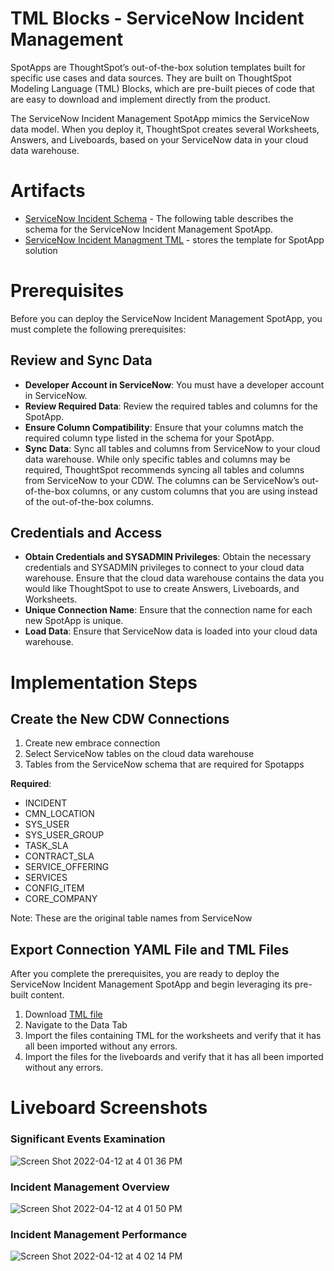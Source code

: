 # TML Blocks - ServiceNow Incident Management

SpotApps are ThoughtSpot’s out-of-the-box solution templates built for specific use cases and data sources. They are built on ThoughtSpot Modeling Language (TML) Blocks, which are pre-built pieces of code that are easy to download and implement directly from the product.

The ServiceNow Incident Management SpotApp mimics the ServiceNow data model. When you deploy it, ThoughtSpot creates several Worksheets, Answers, and Liveboards, based on your ServiceNow data in your cloud data warehouse.

# Artifacts 
- [ServiceNow Incident Schema](https://github.com/thoughtspot/tmlblock-servicenow/blob/main/ServiceNow%20Incident%20Management_schema.csv) - The following table describes the schema for the ServiceNow Incident Management SpotApp.
- [ServiceNow Incident Managment TML](https://github.com/thoughtspot/tmlblock-servicenow/blob/main/ServiceNow%20Incident%20Management%20TML.zip) - stores the template for SpotApp solution

# Prerequisites
Before you can deploy the ServiceNow Incident Management SpotApp, you must complete the following prerequisites:

## Review and Sync Data

- **Developer Account in ServiceNow**: You must have a developer account in ServiceNow.
- **Review Required Data**: Review the required tables and columns for the SpotApp.
- **Ensure Column Compatibility**: Ensure that your columns match the required column type listed in the schema for your SpotApp.
- **Sync Data**: Sync all tables and columns from ServiceNow to your cloud data warehouse. While only specific tables and columns may be required, ThoughtSpot recommends syncing all tables and columns from ServiceNow to your CDW. The columns can be ServiceNow’s out-of-the-box columns, or any custom columns that you are using instead of the out-of-the-box columns.

## Credentials and Access

- **Obtain Credentials and SYSADMIN Privileges**: Obtain the necessary credentials and SYSADMIN privileges to connect to your cloud data warehouse. Ensure that the cloud data warehouse contains the data you would like ThoughtSpot to use to create Answers, Liveboards, and Worksheets.
- **Unique Connection Name**: Ensure that the connection name for each new SpotApp is unique.
- **Load Data**: Ensure that ServiceNow data is loaded into your cloud data warehouse.

# Implementation Steps

## Create the New CDW Connections 

1. Create new embrace connection 
2. Select ServiceNow tables on the cloud data warehouse 
3. Tables from the ServiceNow schema that are required for Spotapps

  **Required**:
- INCIDENT
- CMN_LOCATION
- SYS_USER
- SYS_USER_GROUP
- TASK_SLA
- CONTRACT_SLA
- SERVICE_OFFERING
- SERVICES
- CONFIG_ITEM
- CORE_COMPANY

Note: These are the original table names from ServiceNow

## Export Connection YAML File and TML Files 
After you complete the prerequisites, you are ready to deploy the ServiceNow Incident Management SpotApp and begin leveraging its pre-built content.

1. Download [TML file](https://github.com/thoughtspot/tmlblock-servicenow/blob/main/ServiceNow%20Incident%20Management%20TML.zip) 
2. Navigate to the Data Tab
3. Import the files containing TML for the worksheets and verify that it has all been imported without any errors.
4. Import the files for the liveboards and verify that it has all been imported without any errors.

# Liveboard Screenshots 

### Significant Events Examination
![Screen Shot 2022-04-12 at 4 01 36 PM](https://user-images.githubusercontent.com/102629468/163068512-7c235b92-6d02-4225-bb7a-13b3898cf402.png)


### Incident Management Overview 
![Screen Shot 2022-04-12 at 4 01 50 PM](https://user-images.githubusercontent.com/102629468/163068514-eaf21866-6aa4-47fc-9f92-e985fd2a47a4.png)


### Incident Management Performance 
![Screen Shot 2022-04-12 at 4 02 14 PM](https://user-images.githubusercontent.com/102629468/163068550-fccd26c8-0a8f-45da-9a14-74214350eb60.png)




